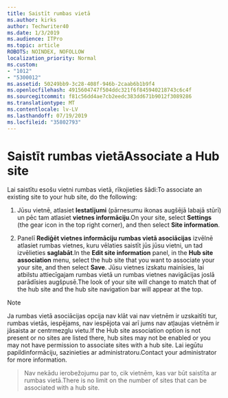 ```yaml
---
title: Saistīt rumbas vietā
ms.author: kirks
author: Techwriter40
ms.date: 1/3/2019
ms.audience: ITPro
ms.topic: article
ROBOTS: NOINDEX, NOFOLLOW
localization_priority: Normal
ms.custom:
- "1012"
- "5300012"
ms.assetid: 50249bb9-3c28-408f-946b-2caab6b1b9f4
ms.openlocfilehash: 4915604747f504ddc321f6f845940218743c6c4f
ms.sourcegitcommit: f81c56dd4ae7cb2eedc383dd671b9012f3089286
ms.translationtype: MT
ms.contentlocale: lv-LV
ms.lasthandoff: 07/19/2019
ms.locfileid: "35802793"
---
```

# <a name="associate-a-hub-site"></a><span data-ttu-id="ccb12-102">Saistīt rumbas vietā</span><span class="sxs-lookup"><span data-stu-id="ccb12-102">Associate a Hub site</span></span>

<span data-ttu-id="ccb12-103">Lai saistītu esošu vietni rumbas vietā, rīkojieties šādi:</span><span class="sxs-lookup"><span data-stu-id="ccb12-103">To associate an existing site to your hub site, do the following:</span></span>
  
1. <span data-ttu-id="ccb12-104">Jūsu vietnē, atlasiet **Iestatījumi** (pārnesumu ikonas augšējā labajā stūrī) un pēc tam atlasiet **vietnes informāciju**.</span><span class="sxs-lookup"><span data-stu-id="ccb12-104">On your site, select **Settings** (the gear icon in the top right corner), and then select **Site information**.</span></span>

2. <span data-ttu-id="ccb12-105">Panelī **Rediģēt vietnes informāciju** **rumbas vietā asociācijas** izvēlnē atlasiet rumbas vietnes, kuru vēlaties saistīt jūs jūsu vietni, un tad izvēlieties **saglabāt**.</span><span class="sxs-lookup"><span data-stu-id="ccb12-105">In the **Edit site information** panel, in the **Hub site association** menu, select the hub site that you want to associate your your site, and then select **Save**.</span></span> <span data-ttu-id="ccb12-106">Jūsu vietnes izskatu mainīsies, lai atbilstu attiecīgajam rumbas vietā un rumbas vietnes navigācijas joslā parādīsies augšpusē.</span><span class="sxs-lookup"><span data-stu-id="ccb12-106">The look of your site will change to match that of the hub site and the hub site navigation bar will appear at the top.</span></span>

 > [!Note]
><span data-ttu-id="ccb12-107">Ja rumbas vietā asociācijas opcija nav klāt vai nav vietnēm ir uzskaitīti tur, rumbas vietās, iespējams, nav iespējota vai arī jums nav atļaujas vietnēm ir jāsaista ar centrmezglu vietu.</span><span class="sxs-lookup"><span data-stu-id="ccb12-107">If the Hub site association option is not present or no sites are listed there, hub sites may not be enabled or you may not have permission to associate sites with a hub site.</span></span> <span data-ttu-id="ccb12-108">Lai iegūtu papildinformāciju, sazinieties ar administratoru.</span><span class="sxs-lookup"><span data-stu-id="ccb12-108">Contact your administrator for more information.</span></span>

><span data-ttu-id="ccb12-109">Nav nekādu ierobežojumu par to, cik vietnēm, kas var būt saistīta ar rumbas vietā.</span><span class="sxs-lookup"><span data-stu-id="ccb12-109">There is no limit on the number of sites that can be associated with a hub site.</span></span>
  